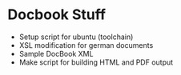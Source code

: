 Docbook Stuff
=============

* Setup script for ubuntu (toolchain)
* XSL modification for german documents
* Sample DocBook XML
* Make script for building HTML and PDF output

